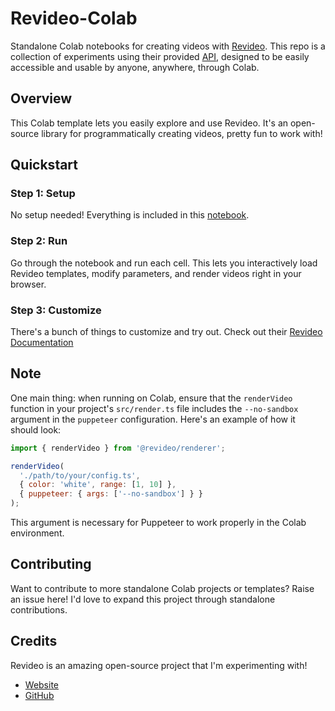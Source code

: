# Revideo-Colab
Standalone Colab notebooks for creating videos with [Revideo](https://re.video/). This repo is a collection of experiments using their provided [API](https://docs.re.video/category/api-reference), designed to be easily accessible and usable by anyone, anywhere, through Colab.

## Overview

This Colab template lets you easily explore and use Revideo. It's an open-source library for programmatically creating videos, pretty fun to work with!

## Quickstart

### Step 1: Setup

No setup needed! Everything is included in this [notebook](https://github.com/AmanPriyanshu/Revideo-Colab/blob/main/Re_Video_Complete_Colab_Run.ipynb).

### Step 2: Run

Go through the notebook and run each cell. This lets you interactively load Revideo templates, modify parameters, and render videos right in your browser.

### Step 3: Customize

There's a bunch of things to customize and try out. Check out their [Revideo Documentation](https://docs.re.video/)

## Note

One main thing: when running on Colab, ensure that the `renderVideo` function in your project's `src/render.ts` file includes the `--no-sandbox` argument in the `puppeteer` configuration. Here's an example of how it should look:

```javascript
import { renderVideo } from '@revideo/renderer';

renderVideo(
  './path/to/your/config.ts',
  { color: 'white', range: [1, 10] },
  { puppeteer: { args: ['--no-sandbox'] } }
);
```

This argument is necessary for Puppeteer to work properly in the Colab environment.

## Contributing

Want to contribute to more standalone Colab projects or templates? Raise an issue here! I'd love to expand this project through standalone contributions.

## Credits

Revideo is an amazing open-source project that I'm experimenting with!

- [Website](https://re.video/)
- [GitHub](https://github.com/redotvideo/revideo)
